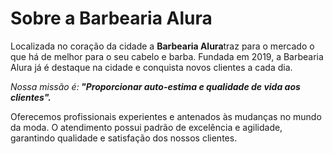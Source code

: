  <h1>Sobre a Barbearia Alura</h1>


<p>Localizada no coração da cidade a <strong>Barbearia Alura</strong>traz para o mercado o que há de melhor para o seu cabelo e barba. Fundada em 2019, a Barbearia Alura já é destaque na cidade e conquista novos clientes a cada dia.</p>


<p><em>Nossa missão é:<strong> "Proporcionar auto-estima e qualidade de vida aos clientes".</strong></em></p>


<p>Oferecemos profissionais experientes e antenados às mudanças no mundo da moda. O atendimento possui padrão de excelência e agilidade, garantindo qualidade e satisfação dos nossos clientes.</p>
